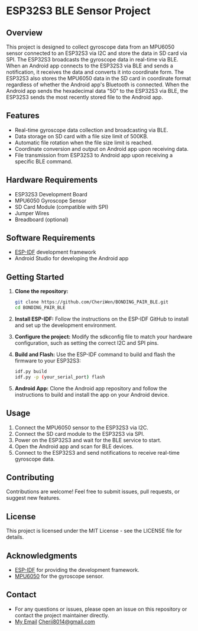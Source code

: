 # ESP32S3 BLE Sensor Project

## Overview

This project is designed to collect gyroscope data from an MPU6050 sensor connected to an ESP32S3 via I2C and store the data in SD card via SPI. The ESP32S3 broadcasts the gyroscope data in real-time via BLE. When an Android app connects to the ESP32S3 via BLE and sends a notification, it receives the data and converts it into coordinate form. The ESP32S3 also stores the MPU6050 data in the SD card in coordinate format regardless of whether the Android app's Bluetooth is connected. When the Android app sends the hexadecimal data "50" to the ESP32S3 via BLE, the ESP32S3 sends the most recently stored file to the Android app.

## Features

- Real-time gyroscope data collection and broadcasting via BLE.
- Data storage on SD card with a file size limit of 500KB.
- Automatic file rotation when the file size limit is reached.
- Coordinate conversion and output on Android app upon receiving data.
- File transmission from ESP32S3 to Android app upon receiving a specific BLE command.

## Hardware Requirements

- ESP32S3 Development Board
- MPU6050 Gyroscope Sensor
- SD Card Module (compatible with SPI)
- Jumper Wires
- Breadboard (optional)

## Software Requirements

- [ESP-IDF](https://docs.espressif.com/projects/esp-idf/en/latest/esp32/index.html) development framework
- Android Studio for developing the Android app

## Getting Started

1. **Clone the repository:**
   ```bash
   git clone https://github.com/CheriWen/BONDING_PAIR_BLE.git
   cd BONDING_PAIR_BLE

2. **Install ESP-IDF:**
    Follow the instructions on the ESP-IDF GitHub to install and set up the development environment.

3. **Configure the project:**
    Modify the   sdkconfig   file to match your hardware configuration, such as setting the correct I2C and SPI pins.
 
4. **Build and Flash:**
    Use the ESP-IDF command to build and flash the firmware to your ESP32S3:
    ```bash
    idf.py build
    idf.py -p (your_serial_port) flash

5. **Android App:**
    Clone the Android app repository and follow the instructions to build and install the app on your Android device.

## Usage

1. Connect the MPU6050 sensor to the ESP32S3 via I2C.
2. Connect the SD card module to the ESP32S3 via SPI.
3. Power on the ESP32S3 and wait for the BLE service to start.
4. Open the Android app and scan for BLE devices.
5. Connect to the ESP32S3 and send notifications to receive real-time gyroscope data.

## Contributing

Contributions are welcome! Feel free to submit issues, pull requests, or suggest new features.

## License

This project is licensed under the MIT License - see the LICENSE file for details.

## Acknowledgments

- [ESP-IDF](https://docs.espressif.com/projects/esp-idf/en/latest/esp32/index.html) for providing the development framework.
- [MPU6050](https://www.invensense.com/products/motion-tracking-dmp/mpu-6050/) for the gyroscope sensor.

## Contact

- For any questions or issues, please open an issue on this repository or contact the project maintainer directly.
- [My Email]() Cherii8014@gmail.com

